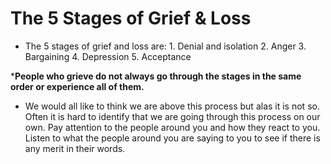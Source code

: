 <!-- TITLE: Stages Of Grief -->
<!-- SUBTITLE: A quick summary on the Stages Of Grief -->

# The 5 Stages of Grief & Loss
-  The 5 stages of grief and loss are: 
		1. Denial and isolation
		2. Anger
		3. Bargaining
		4. Depression
		5. Acceptance 

***People who grieve do not always go through the stages in the same order or experience all of them.**
		

-   We would all like to think we are above this process but alas it is not so.
     Often it is hard to identify that we are going through this process on our own.
		 Pay attention to the people around you and how they react to you.
     Listen to what the people around you are saying to you to see if there is any
     merit in their words.